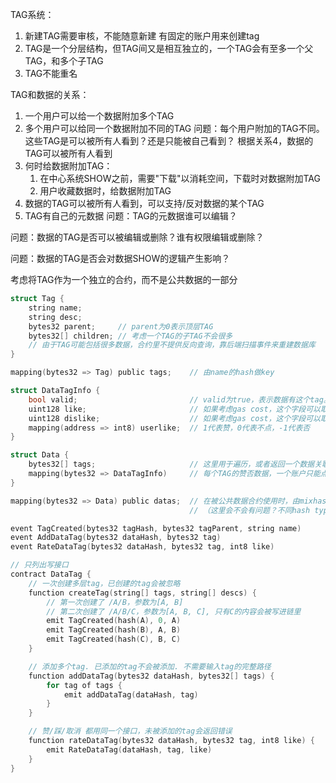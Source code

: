 TAG系统：
1. 新建TAG需要审核，不能随意新建
    有固定的账户用来创建tag
2. TAG是一个分层结构，但TAG间又是相互独立的，一个TAG会有至多一个父TAG，和多个子TAG
3. TAG不能重名

TAG和数据的关系：
1. 一个用户可以给一个数据附加多个TAG
2. 多个用户可以给同一个数据附加不同的TAG
    问题：每个用户附加的TAG不同。这些TAG是可以被所有人看到？还是只能被自己看到？
    根据关系4，数据的TAG可以被所有人看到
3. 何时给数据附加TAG：
    1. 在中心系统SHOW之前，需要"下载"以消耗空间，下载时对数据附加TAG
    2. 用户收藏数据时，给数据附加TAG
4. 数据的TAG可以被所有人看到，可以支持/反对数据的某个TAG
5. TAG有自己的元数据
    问题：TAG的元数据谁可以编辑？

问题：数据的TAG是否可以被编辑或删除？谁有权限编辑或删除？

问题：数据的TAG是否会对数据SHOW的逻辑产生影响？

考虑将TAG作为一个独立的合约，而不是公共数据的一部分
```c
struct Tag {
    string name;
    string desc;
    bytes32 parent;     // parent为0表示顶层TAG
    bytes32[] children; // 考虑一个TAG的子TAG不会很多
    // 由于TAG可能包括很多数据，合约里不提供反向查询，靠后端扫描事件来重建数据库
}

mapping(bytes32 => Tag) public tags;    // 由name的hash做key

struct DataTagInfo {
    bool valid;                         // valid为true，表示数据有这个tag。因为solidity的map始终返回值
    uint128 like;                       // 如果考虑gas cost，这个字段可以取消
    uint128 dislike;                    // 如果考虑gas cost，这个字段可以取消
    mapping(address => int8) userlike;  // 1代表赞，0代表不点，-1代表否
}

struct Data {
    bytes32[] tags;                     // 这里用于遍历，或者返回一个数据关联的所有tag。如果考虑gas cost，这个字段可以取消
    mapping(bytes32 => DataTagInfo)     // 每个TAG的赞否数据，一个账户只能点一次赞或否
}

mapping(bytes32 => Data) public datas;  // 在被公共数据合约使用时，由mixhash做key,其他的合约可以有不同的data key使用方式
                                        // （这里会不会有问题？不同hash type的同一份数据会被视为不同的数据）

event TagCreated(bytes32 tagHash, bytes32 tagParent, string name)
event AddDataTag(bytes32 dataHash, bytes32 tag)
event RateDataTag(bytes32 dataHash, bytes32 tag, int8 like)

// 只列出写接口
contract DataTag {
    // 一次创建多层tag，已创建的tag会被忽略
    function createTag(string[] tags, string[] descs) {
        // 第一次创建了 /A/B，参数为[A, B]
        // 第二次创建了 /A/B/C，参数为[A, B, C], 只有C的内容会被写进链里
        emit TagCreated(hash(A), 0, A)
        emit TagCreated(hash(B), A, B)
        emit TagCreated(hash(C), B, C)
    }

    // 添加多个tag. 已添加的tag不会被添加. 不需要输入tag的完整路径
    function addDataTag(bytes32 dataHash, bytes32[] tags) {
        for tag of tags {
            emit addDataTag(dataHash, tag)
        }
    }

    // 赞/踩/取消 都用同一个接口，未被添加的tag会返回错误
    function rateDataTag(bytes32 dataHash, bytes32 tag, int8 like) {
        emit RateDataTag(dataHash, tag, like)
    }
}
```